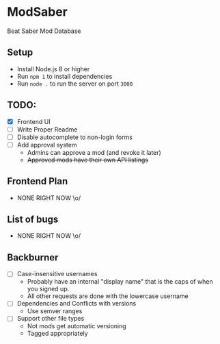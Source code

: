 # ModSaber
Beat Saber Mod Database

## Setup
* Install Node.js 8 or higher
* Run `npm i` to install dependencies
* Run `node .` to run the server on port `3000`

## TODO:
- [x] Frontend UI
- [ ] Write Proper Readme
- [ ] Disable autocomplete to non-login forms
- [ ] Add approval system
  * Admins can approve a mod (and revoke it later)
  * ~~Approved mods have their own API listings~~

## Frontend Plan
* NONE RIGHT NOW \o/

## List of bugs
* NONE RIGHT NOW \o/

## Backburner
- [ ] Case-insensitive usernames
  * Probably have an internal "display name" that is the caps of when you signed up.
  * All other requests are done with the lowercase username
- [ ] Dependencies and Conflicts with versions
  * Use semver ranges
- [ ] Support other file types
  * Not mods get automatic versioning
  * Tagged appropriately
